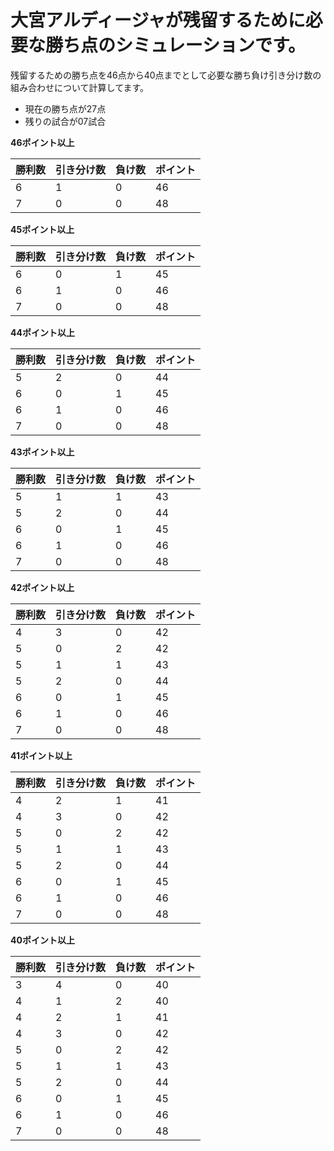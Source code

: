 # 大宮アルディージャが残留するために必要な勝ち点のシミュレーションです。
残留するための勝ち点を46点から40点までとして必要な勝ち負け引き分け数の組み合わせについて計算してます。
- 現在の勝ち点が27点
- 残りの試合が07試合

**46ポイント以上**

| 勝利数 | 引き分け数 | 負け数 | ポイント |
|-------|-----------|-------|---------|
| 6     | 1         | 0     | 46      |
| 7     | 0         | 0     | 48      |

**45ポイント以上**

| 勝利数 | 引き分け数 | 負け数 | ポイント |
|-------|-----------|-------|---------|
| 6     | 0         | 1     | 45      |
| 6     | 1         | 0     | 46      |
| 7     | 0         | 0     | 48      |

**44ポイント以上**

| 勝利数 | 引き分け数 | 負け数 | ポイント |
|-------|-----------|-------|---------|
| 5     | 2         | 0     | 44      |
| 6     | 0         | 1     | 45      |
| 6     | 1         | 0     | 46      |
| 7     | 0         | 0     | 48      |

**43ポイント以上**

| 勝利数 | 引き分け数 | 負け数 | ポイント |
|-------|-----------|-------|---------|
| 5     | 1         | 1     | 43      |
| 5     | 2         | 0     | 44      |
| 6     | 0         | 1     | 45      |
| 6     | 1         | 0     | 46      |
| 7     | 0         | 0     | 48      |

**42ポイント以上**

| 勝利数 | 引き分け数 | 負け数 | ポイント |
|-------|-----------|-------|---------|
| 4     | 3         | 0     | 42      |
| 5     | 0         | 2     | 42      |
| 5     | 1         | 1     | 43      |
| 5     | 2         | 0     | 44      |
| 6     | 0         | 1     | 45      |
| 6     | 1         | 0     | 46      |
| 7     | 0         | 0     | 48      |

**41ポイント以上**

| 勝利数 | 引き分け数 | 負け数 | ポイント |
|-------|-----------|-------|---------|
| 4     | 2         | 1     | 41      |
| 4     | 3         | 0     | 42      |
| 5     | 0         | 2     | 42      |
| 5     | 1         | 1     | 43      |
| 5     | 2         | 0     | 44      |
| 6     | 0         | 1     | 45      |
| 6     | 1         | 0     | 46      |
| 7     | 0         | 0     | 48      |

**40ポイント以上**

| 勝利数 | 引き分け数 | 負け数 | ポイント |
|-------|-----------|-------|---------|
| 3     | 4         | 0     | 40      |
| 4     | 1         | 2     | 40      |
| 4     | 2         | 1     | 41      |
| 4     | 3         | 0     | 42      |
| 5     | 0         | 2     | 42      |
| 5     | 1         | 1     | 43      |
| 5     | 2         | 0     | 44      |
| 6     | 0         | 1     | 45      |
| 6     | 1         | 0     | 46      |
| 7     | 0         | 0     | 48      |
